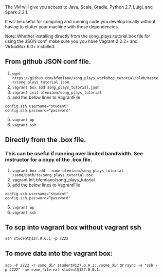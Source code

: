 
The VM will give you access to Java, Scala, Gradle, Python 2.7, Luigi, and Spark 2.2.1. 

It will be useful for compiling and running code you develop locally without having to clutter your machine
with these dependencies. 

Note: Whether installing directly from the song_plays_tutorial.box file for using the JSON conf, make sure you you have Vagrant 2.2.2+ and VirtualBox 6.0+ installed. 

## From github JSON conf file. 

1. `wget https://github.com/bfemiano/song_plays_workshop_tutorial/blob/master/song_plays_tutorial.json`  
2. `vagrant box add song_plays_tutorial.json`
3. `vagrant init bfemiano/song_plays_tutorial`
4. add the below lines to VagrantFile 
```
config.ssh.username="student"
config.ssh.password=“password"
```

5. `vagrant up`
6. `vagrant ssh`


## Directly from the .box file. 
### This can be useful if running over limited bandwidth. See instructor for a copy of the .box file. 

1. `vagrant box add --name bfemiano/song_plays_tutorial /some/path/to/song_plays_tutorial.box`
2. vagrant init bfemiano/song_plays_tutorial
3. add the below lines to VagrantFile 
```
config.ssh.username="student"
config.ssh.password=“password"
```

5. `vagrant up`
6. `vagrant ssh`


## To scp into vagrant box without vagrant ssh
`ssh student@127.0.0.1 -p 2222`

## To move data into the vagrant box:
`scp -P 2222 -r some_dir student@127.0.0.1:./some_dir`
or 
`rsync -e "ssh -p 2222" -av some_file.ext student@127.0.0.1:.`

